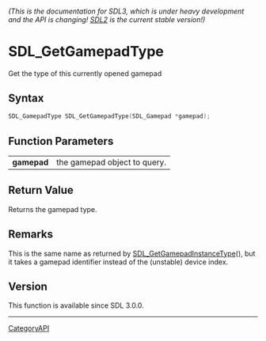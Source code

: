 ###### (This is the documentation for SDL3, which is under heavy development and the API is changing! [SDL2](https://wiki.libsdl.org/SDL2/) is the current stable version!)
# SDL_GetGamepadType

Get the type of this currently opened gamepad 

## Syntax

```c
SDL_GamepadType SDL_GetGamepadType(SDL_Gamepad *gamepad);

```

## Function Parameters

|                 |                              |
| --------------- | ---------------------------- |
| **gamepad**     | the gamepad object to query. |

## Return Value

Returns the gamepad type.

## Remarks

This is the same name as returned by
[SDL_GetGamepadInstanceType](SDL_GetGamepadInstanceType)(), but it takes a
gamepad identifier instead of the (unstable) device index.

## Version

This function is available since SDL 3.0.0.

----
[CategoryAPI](CategoryAPI)


